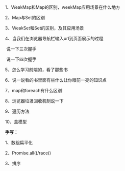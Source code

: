 1、WeakMap和Map的区别，weekMap应用场景在什么地方

2、Map与Set的区别

3、WeakSet和Set的区别，及其应用场景

4、当我们在浏览器导航栏输入url到页面展示的过程

​	说一下三次握手

​	说一下四次握手

5、怎么学习前端的，看了那些书

6、说一说看的书里面有些什么让你眼前一亮的知识点

7、map和foreach有什么区别

8、浏览器垃圾回收机制说一下

9、遍历方法

10、盒模型

**手写：**

1、数组扁平化

2、Promise.all()/race()

3、排序

